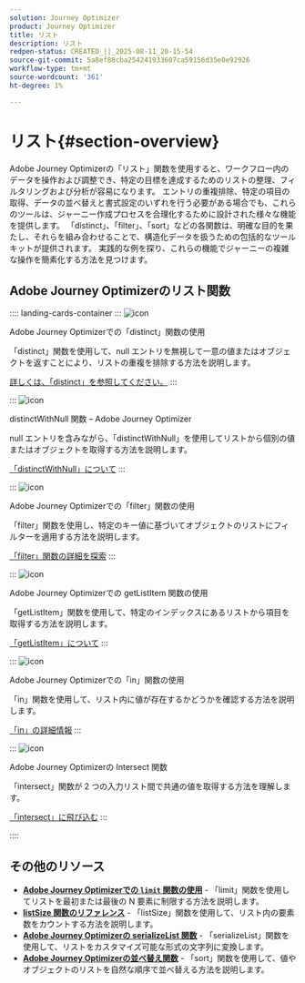 ```yaml
---
solution: Journey Optimizer
product: Journey Optimizer
title: リスト
description: リスト
redpen-status: CREATED_||_2025-08-11_20-15-54
source-git-commit: 5a8ef88cba254241933607ca59156d35e0e92926
workflow-type: tm+mt
source-wordcount: '361'
ht-degree: 1%

---
```



# リスト{#section-overview}

Adobe Journey Optimizerの「リスト」関数を使用すると、ワークフロー内のデータを操作および調整でき、特定の目標を達成するためのリストの整理、フィルタリングおよび分析が容易になります。 エントリの重複排除、特定の項目の取得、データの並べ替えと書式設定のいずれを行う必要がある場合でも、これらのツールは、ジャーニー作成プロセスを合理化するために設計された様々な機能を提供します。 「distinct」、「filter」、「sort」などの各関数は、明確な目的を果たし、それらを組み合わせることで、構造化データを扱うための包括的なツールキットが提供されます。 実践的な例を探り、これらの機能でジャーニーの複雑な操作を簡素化する方法を見つけます。

## Adobe Journey Optimizerのリスト関数

:::: landing-cards-container
:::
![icon](https://cdn.experienceleague.adobe.com/icons/code-branch.svg?lang=ja)

Adobe Journey Optimizerでの「distinct」関数の使用

「distinct」関数を使用して、null エントリを無視して一意の値またはオブジェクトを返すことにより、リストの重複を排除する方法を説明します。

[詳しくは、「distinct」を参照してください。](../using/building-journeys/functions/functiondistinct.md)
:::

:::
![icon](https://cdn.experienceleague.adobe.com/icons/code-branch.svg?lang=ja)

distinctWithNull 関数 – Adobe Journey Optimizer

null エントリを含みながら、「distinctWithNull」を使用してリストから個別の値またはオブジェクトを取得する方法を説明します。

[「distinctWithNull」について](../using/building-journeys/functions/functiondistinctwithnull.md)
:::

:::
![icon](https://cdn.experienceleague.adobe.com/icons/code-branch.svg?lang=ja)

Adobe Journey Optimizerでの「filter」関数の使用

「filter」関数を使用し、特定のキー値に基づいてオブジェクトのリストにフィルターを適用する方法を説明します。

[「filter」関数の詳細を探索](../using/building-journeys/functions/functionfilter.md)
:::

:::
![icon](https://cdn.experienceleague.adobe.com/icons/code-branch.svg?lang=ja)

Adobe Journey Optimizerでの getListItem 関数の使用

「getListItem」関数を使用して、特定のインデックスにあるリストから項目を取得する方法を説明します。

[「getListItem」について](../using/building-journeys/functions/functiongetlistitem.md)
:::

:::
![icon](https://cdn.experienceleague.adobe.com/icons/code-branch.svg?lang=ja)

Adobe Journey Optimizerでの「in」関数の使用

「in」関数を使用して、リスト内に値が存在するかどうかを確認する方法を説明します。

[「in」の詳細情報](../using/building-journeys/functions/functionin.md)
:::

:::
![icon](https://cdn.experienceleague.adobe.com/icons/code-branch.svg?lang=ja)

Adobe Journey Optimizerの Intersect 関数

「intersect」関数が 2 つの入力リスト間で共通の値を取得する方法を理解します。

[「intersect」に飛び込む](../using/building-journeys/functions/functionintersect.md)
:::

::::


## その他のリソース

- **[Adobe Journey Optimizerでの `limit` 関数の使用](../using/building-journeys/functions/functionlimit.md)** - 「limit」関数を使用してリストを最初または最後の N 要素に制限する方法を説明します。
- **[listSize 関数のリファレンス](../using/building-journeys/functions/functionlistsize.md)** - 「listSize」関数を使用して、リスト内の要素数をカウントする方法を説明します。
- **[Adobe Journey Optimizerの serializeList 関数](../using/building-journeys/functions/functionserializelist.md)** - 「serializeList」関数を使用して、リストをカスタマイズ可能な形式の文字列に変換します。
- **[Adobe Journey Optimizerの並べ替え関数](../using/building-journeys/functions/functionsort.md)** - 「sort」関数を使用して、値やオブジェクトのリストを自然な順序で並べ替える方法を説明します。
